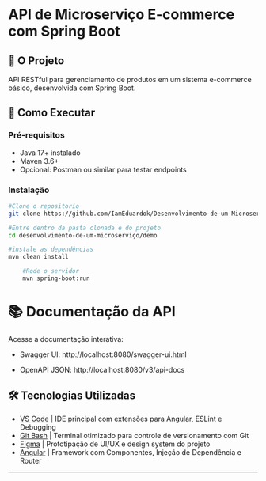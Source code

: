 # API de Microserviço E-commerce com Spring Boot



## 📌 O Projeto
API RESTful para gerenciamento de produtos em um sistema e-commerce básico, desenvolvida com Spring Boot.

## 🚀 Como Executar

### Pré-requisitos
- Java 17+ instalado
- Maven 3.6+
- Opcional: Postman ou similar para testar endpoints

### Instalação
```bash
#Clone o repositorio
git clone https://github.com/IamEduardok/Desenvolvimento-de-um-Microservico-com-Spring-Boot.git
```
```bash
#Entre dentro da pasta clonada e do projeto
cd desenvolvimento-de-um-microserviço/demo
```
```bash
#instale as dependências
mvn clean install
```
```bash
    #Rode o servidor
    mvn spring-boot:run
```

# 📚 Documentação da API
Acesse a documentação interativa:

- Swagger UI: http://localhost:8080/swagger-ui.html

- OpenAPI JSON: http://localhost:8080/v3/api-docs


## 🛠 Tecnologias Utilizadas

- [VS Code](https://code.visualstudio.com/) | IDE principal com extensões para Angular, ESLint e Debugging
- [Git Bash](https://git-scm.com/downloads) | Terminal otimizado para controle de versionamento com Git
- [Figma](https://www.figma.com/) | Prototipação de UI/UX e design system do projeto
- [Angular](https://angular.io/) | Framework com Componentes, Injeção de Dependência e Router

---
